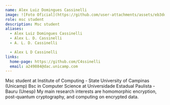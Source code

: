 ```yaml
---
name: Alex Luiz Domingues Cassinelli
image: ![Foto Oficial](https://github.com/user-attachments/assets/eb3dde2d-b2ae-42be-8eed-913fc955a069)
role: msc student
description: Msc student
aliases:
  - Alex Luiz Domingues Cassinelli
  - Alex L. D. Cassinelli
  - A. L. D. Cassinelli

  - Alex L D Cassinelli
links:
  home-page: https://github.com/C4ssinelli
  email: a249884@dac.unicamp.com
---
```


Msc student at Institute of Computing - State University of Campinas (Unicamp)
Bsc in Computer Science at Universidade Estadual Paulista - Bauru (Unesp)
My main research interests are homomorphic encryption, post-quantum cryptography, and computing on encrypted data.
